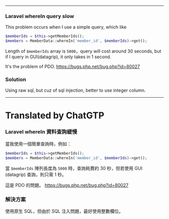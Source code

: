 <!--HugoNoteFlag-->

---


### Laravel whereIn query slow

This problem occurs when I use a simple query, which like

```php
$memberIds = $this->getMemberIds();
$members = MemberData::whereIn('member_id', $memberIds)->get();
```

Length of `$memberIds` array is `5000`，query will cost around 30 seconds,
but if I query in GUI(datagrip), it only takes in 1 second.

It's the problem of PDO.
https://bugs.php.net/bug.php?id=80027


### Solution

Using raw sql, but cuz of sql injection, better to use integer column.




---

<!--HugoNoteZhFlag-->

# Translated by ChatGTP

### Laravel whereIn 資料查詢緩慢

當我使用一個簡單查詢時，例如：

```php
$memberIds = $this->getMemberIds();
$members = MemberData::whereIn('member_id', $memberIds)->get();
```

當 `$memberIds` 陣列長度為 `5000` 時，查詢耗費約 30 秒，但若使用 GUI (datagrip) 查詢，則只需 1 秒。

這是 PDO 的問題。 https://bugs.php.net/bug.php?id=80027


### 解決方案

使用原生 SQL，但由於 SQL 注入問題，最好使用整數欄位。